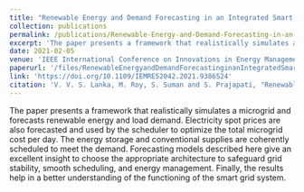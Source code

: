 ```yaml
---
title: "Renewable Energy and Demand Forecasting in an Integrated Smart Grid"
collection: publications
permalink: /publications/Renewable-Energy-and-Demand-Forecasting-in-an-Integrated-Smart-Grid
excerpt: 'The paper presents a framework that realistically simulates a microgrid and forecasts renewable energy and load demand. Electricity spot prices are also forecasted and used by the scheduler to optimize the total microgrid cost per day.'
date: 2021-02-05
venue: 'IEEE International Conference on Innovations in Energy Management and Renewable Resources (IEMRE), 2021'
paperurl: '/files/RenewableEnergyandDemandForecastinginanIntegratedSmartGrid.pdf'
link: 'https://doi.org/10.1109/IEMRE52042.2021.9386524'
citation: 'V. V. S. Lanka, M. Roy, S. Suman and S. Prajapati, "Renewable Energy and Demand Forecasting in an Integrated Smart Grid," 2021 Innovations in Energy Management and Renewable Resources(52042), 2021, pp. 1-6, doi: 10.1109/IEMRE52042.2021.9386524.'
---
```

The paper presents a framework that realistically simulates a microgrid and forecasts renewable energy and load demand. Electricity spot prices are also forecasted and used by the scheduler to optimize the total microgrid cost per day. The energy storage and conventional supplies are coherently scheduled to meet the demand. Forecasting models described here give an excellent insight to choose the appropriate architecture to safeguard grid stability, smooth scheduling, and energy management. Finally, the results help in a better understanding of the functioning of the smart grid system.

